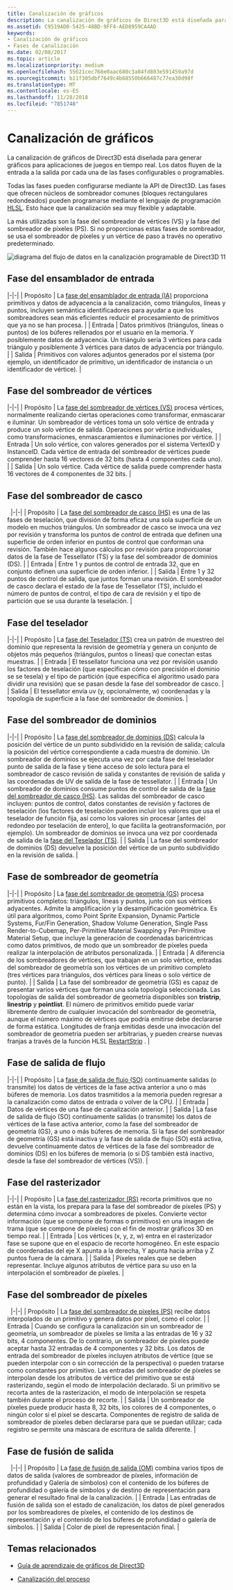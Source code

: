 ```yaml
---
title: Canalización de gráficos
description: La canalización de gráficos de Direct3D está diseñada para generar gráficos para aplicaciones de juegos en tiempo real. Los datos fluyen de la entrada a la salida por cada una de las fases configurables o programables.
ms.assetid: C9519AD0-5425-48BD-9FF4-AED8959CA4AD
keywords:
- Canalización de gráficos
- Fases de canalización
ms.date: 02/08/2017
ms.topic: article
ms.localizationpriority: medium
ms.openlocfilehash: 55621cec768e0aac680c3a84fd803e591459a97d
ms.sourcegitcommit: b11f305dbf7649c4b68550b666487c77ea30d98f
ms.translationtype: MT
ms.contentlocale: es-ES
ms.lasthandoff: 11/28/2018
ms.locfileid: "7851748"
---
```

# <a name="graphics-pipeline"></a>Canalización de gráficos


La canalización de gráficos de Direct3D está diseñada para generar gráficos para aplicaciones de juegos en tiempo real. Los datos fluyen de la entrada a la salida por cada una de las fases configurables o programables.

Todas las fases pueden configurarse mediante la API de Direct3D. Las fases que ofrecen núcleos de sombreador comunes (bloques rectangulares redondeados) pueden programarse mediante el lenguaje de programación [HLSL](https://msdn.microsoft.com/library/windows/desktop/bb509561). Esto hace que la canalización sea muy flexible y adaptable.

La más utilizadas son la fase del sombreador de vértices (VS) y la fase del sombreador de píxeles (PS). Si no proporcionas estas fases de sombreador, se usa el sombreador de píxeles y un vértice de paso a través no operativo predeterminado.

![diagrama del flujo de datos en la canalización programable de Direct3D 11](images/d3d11-pipeline-stages.jpg)

## <a name="input-assembler-stage"></a>Fase del ensamblador de entrada

|-|-| | Propósito | La [fase del ensamblador de entrada (IA)](input-assembler-stage--ia-.md) proporciona primitivos y datos de adyacencia a la canalización, como triángulos, líneas y puntos, incluyen semántica identificadores para ayudar a que los sombreadores sean más eficientes reducir el procesamiento de primitivos que ya no se han procesa. | | Entrada | Datos primitivos (triángulos, líneas o puntos) de los búferes rellenados por el usuario en la memoria. Y posiblemente datos de adyacencia. Un triángulo sería 3 vértices para cada triángulo y posiblemente 3 vértices para datos de adyacencia por triángulo. | | Salida | Primitivos con valores adjuntos generados por el sistema (por ejemplo, un identificador de primitivo, un identificador de instancia o un identificador de vértice). |

## <a name="vertex-shader-stage"></a>Fase del sombreador de vértices

|-|-| | Propósito | La [fase del sombreador de vértices (VS)](vertex-shader-stage--vs-.md) procesa vértices, normalmente realizando ciertas operaciones como transformar, enmascarar e iluminar. Un sombreador de vértices toma un solo vértice de entrada y produce un solo vértice de salida. Operaciones por vértice individuales, como transformaciones, enmascaramientos e iluminaciones por vértice. | | Entrada | Un solo vértice, con valores generados por el sistema VertexID y InstanceID. Cada vértice de entrada del sombreador de vértices puede comprender hasta 16 vectores de 32 bits (hasta 4 componentes cada uno). | | Salida | Un solo vértice. Cada vértice de salida puede comprender hasta 16 vectores de 4 componentes de 32 bits. |
 
## <a name="hull-shader-stage"></a>Fase del sombreador de casco
 
|-|-| | Propósito | La [fase del sombreador de casco (HS)](hull-shader-stage--hs-.md) es una de las fases de teselación, que división de forma eficaz una sola superficie de un modelo en muchos triángulos. Un sombreador de casco se invoca una vez por revisión y transforma los puntos de control de entrada que definen una superficie de orden inferior en puntos de control que conforman una revisión. También hace algunos cálculos por revisión para proporcionar datos de la fase de Tessellator (TS) y la fase del sombreador de dominios (DS). | | Entrada | Entre 1 y puntos de control de entrada 32, que en conjunto definen una superficie de orden inferior. | | Salida | Entre 1 y 32 puntos de control de salida, que juntos forman una revisión. El sombreador de casco declara el estado de la fase de Tessellator (TS), incluido el número de puntos de control, el tipo de cara de revisión y el tipo de partición que se usa durante la teselación. |

## <a name="tessellator-stage"></a>Fase del teselador

|-|-| | Propósito | La [fase del Teselador (TS)](tessellator-stage--ts-.md) crea un patrón de muestreo del dominio que representa la revisión de geometría y genera un conjunto de objetos más pequeños (triángulos, puntos o líneas) que conectan estas muestras. | | Entrada | El tessellator funciona una vez por revisión usando los factores de teselación (que especifican cómo con precisión el dominio se se tesela) y el tipo de partición (que especifica el algoritmo usado para dividir una revisión) que se pasan desde la fase del sombreador de casco. | | Salida | El tessellator envía uv (y, opcionalmente, w) coordenadas y la topología de superficie a la fase del sombreador de dominios. |

## <a name="domain-shader-stage"></a>Fase del sombreador de dominios

|-|-| | Propósito | La [fase del sombreador de dominios (DS)](domain-shader-stage--ds-.md) calcula la posición del vértice de un punto subdividido en la revisión de salida; calcula la posición del vértice correspondiente a cada muestra de dominio. Un sombreador de dominios se ejecuta una vez por cada fase del teselador punto de salida de la fase y tiene acceso de solo lectura para el sombreador de casco revisión de salida y constantes de revisión de salida y las coordenadas de UV de salida de la fase de tessellator. | | Entrada | Un sombreador de dominios consume puntos de control de salida de la [fase del sombreador de casco (HS)](hull-shader-stage--hs-.md). Las salidas del sombreador de casco incluyen: puntos de control, datos constantes de revisión y factores de teselación (los factores de teselación pueden incluir los valores que usa el teselador de función fija, así como los valores sin procesar [antes del redondeo por teselación de entero], lo que facilita la geotransformación, por ejemplo). Un sombreador de dominios se invoca una vez por coordenada de salida de la [fase del Teselador (TS)](tessellator-stage--ts-.md). | | Salida | La fase del sombreador de dominios (DS) devuelve la posición del vértice de un punto subdividido en la revisión de salida. |

## <a name="geometry-shader-stage"></a>Fase de sombreador de geometría

|-|-| | Propósito | La [fase del sombreador de geometría (GS)](geometry-shader-stage--gs-.md) procesa primitivos completos: triángulos, líneas y puntos, junto con sus vértices adyacentes. Admite la amplificación y la desamplificación geométrica. Es útil para algoritmos, como Point Sprite Expansion, Dynamic Particle Systems, Fur/Fin Generation, Shadow Volume Generation, Single Pass Render-to-Cubemap, Per-Primitive Material Swapping y Per-Primitive Material Setup, que incluye la generación de coordenadas baricéntricas como datos primitivos, de modo que un sombreador de píxeles pueda realizar la interpolación de atributos personalizada. | | Entrada | A diferencia de los sombreadores de vértices, que trabajan en un solo vértice, entradas del sombreador de geometría son los vértices de un primitivo completo (tres vértices para triángulos, dos vértices para líneas o solo vértice de punto). | | Salida | La fase del sombreador de geometría (GS) es capaz de presentar varios vértices que forman una sola topología seleccionada. Las topologías de salida del sombreador de geometría disponibles son <strong>tristrip</strong>, <strong>linestrip</strong> y <strong>pointlist</strong>. El número de primitivos emitido puede variar libremente dentro de cualquier invocación del sombreador de geometría, aunque el número máximo de vértices que podría emitirse debe declararse de forma estática. Longitudes de franja emitidas desde una invocación del sombreador de geometría pueden ser arbitrarias, y pueden crearse nuevas franjas a través de la función HLSL [RestartStrip](https://msdn.microsoft.com/library/windows/desktop/bb509660) . |

## <a name="stream-output-stage"></a>Fase de salida de flujo

|-|-| | Propósito | La [fase de salida de flujo (SO)](stream-output-stage--so-.md) continuamente salidas (o transmite) los datos de vértices de la fase activa anterior a uno o más búferes de memoria. Los datos trasmitidos a la memoria pueden regresar a la canalización como datos de entrada o volver de la CPU. | | Entrada | Datos de vértices de una fase de canalización anterior. | | Salida | La fase de salida de flujo (SO) continuamente salidas (o transmite) los datos de vértices de la fase activa anterior, como la fase del sombreador de geometría (GS), a uno o más búferes de memoria. Si la fase del sombreador de geometría (GS) está inactiva y la fase de salida de flujo (SO) está activa, devuelve continuamente datos de vértices de la fase del sombreador de dominios (DS) en los búferes de memoria (o si DS también está inactivo, desde la fase del sombreador de vértices (VS)). |

## <a name="rasterizer-stage"></a>Fase del rasterizador

|-|-| | Propósito | La [fase del rasterizador (RS)](rasterizer-stage--rs-.md) recorta primitivos que no están en la vista, los prepara para la fase del sombreador de píxeles (PS) y determina cómo invocar a sombreadores de píxeles. Convierte vector información (que se compone de formas o primitivos) en una imagen de trama (que se compone de píxeles) con el fin de mostrar gráficos 3D en tiempo real. | | Entrada | Los vértices (x, y, z, w) entra en el rasterizador fase se supone que en el espacio de recorte homogéneo. En este espacio de coordenadas del eje X apunta a la derecha, Y apunta hacia arriba y Z puntos fuera de la cámara. | | Salida | Píxeles reales que se deben representar. Incluye algunos atributos de vértice para su uso en la interpolación el sombreador de píxeles. |

## <a name="pixel-shader-stage"></a>Fase del sombreador de píxeles
 
|-|-| | Propósito | La [fase del sombreador de píxeles (PS)](pixel-shader-stage--ps-.md) recibe datos interpolados de un primitivo y genera datos por píxel, como el color. | | Entrada | Cuando se configura la canalización sin un sombreador de geometría, un sombreador de píxeles se limita a las entradas de 16 y 32 bits, 4 componentes. De lo contrario, un sombreador de píxeles puede aceptar hasta 32 entradas de 4 componentes y 32 bits. Los datos de entrada del sombreador de píxeles incluyen atributos de vértice (que se pueden interpolar con o sin corrección de la perspectiva) o pueden tratarse como constantes por primitivo. Las entradas del sombreador de píxeles se interpolan desde los atributos de vértice del primitivo que se está rasterizando, según el modo de interpolación declarado. Si un primitivo se recorta antes de la rasterización, el modo de interpolación se respeta también durante el proceso de recorte. | | Salida | Un sombreador de píxeles puede producir hasta 8, 32 bits, los colores de 4 componentes, o ningún color si el píxel se descarta. Componentes de registro de salida de sombreador de píxeles deben declararse para que se puedan utilizar; cada registro se permite una máscara de escritura de salida diferente. |

## <a name="output-merger-stage"></a>Fase de fusión de salida
 
|-|-| | Propósito | La [fase de fusión de salida (OM)](output-merger-stage--om-.md) combina varios tipos de datos de salida (valores de sombreador de píxeles, información de profundidad y Galería de símbolos) con el contenido de los búferes de profundidad o galería de símbolos y de destino de representación para generar el resultado final de la canalización. | | Entrada | Las entradas de fusión de salida son el estado de canalización, los datos de píxel generados por los sombreadores de píxeles, el contenido de los destinos de representación y el contenido de los búferes de profundidad o galería de símbolos. | | Salida | Color de píxel de representación final. |

## <a name="related-topics"></a>Temas relacionados

- [Guía de aprendizaje de gráficos de Direct3D](index.md)

- [Canalización del proceso](compute-pipeline.md)
